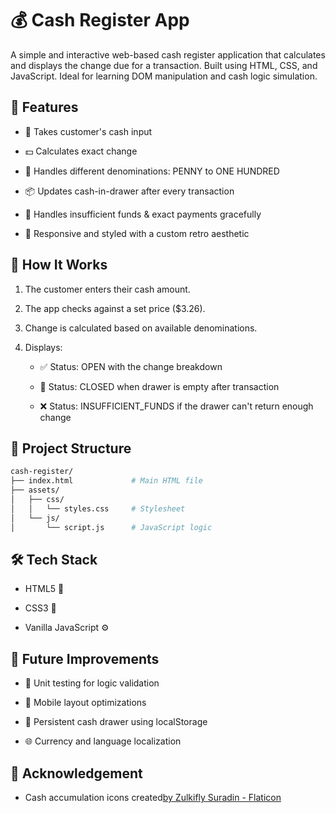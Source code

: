 # 💰 Cash Register App

A simple and interactive web-based cash register application that calculates and displays the change due for a transaction. Built using HTML, CSS, and JavaScript. Ideal for learning DOM manipulation and cash logic simulation.

## 🚀 Features

- 🧾 Takes customer's cash input

- 💵 Calculates exact change

- 🔁 Handles different denominations: PENNY to ONE HUNDRED

- 📦 Updates cash-in-drawer after every transaction

- 🚫 Handles insufficient funds & exact payments gracefully

- 🎨 Responsive and styled with a custom retro aesthetic

## 🧠 How It Works

1. The customer enters their cash amount.

2. The app checks against a set price ($3.26).

3. Change is calculated based on available denominations.

4. Displays:

   - ✅ Status: OPEN with the change breakdown

   - 🧾 Status: CLOSED when drawer is empty after transaction

   - ❌ Status: INSUFFICIENT_FUNDS if the drawer can't return enough change

## 📁 Project Structure

```sh
cash-register/
├── index.html             # Main HTML file
├── assets/
│   ├── css/
│   │   └── styles.css     # Stylesheet
│   └── js/
│       └── script.js      # JavaScript logic
```

## 🛠 Tech Stack

- HTML5 🧱

- CSS3 🎨

- Vanilla JavaScript ⚙️

## 🔄 Future Improvements

- 🧪 Unit testing for logic validation

- 📱 Mobile layout optimizations

- 💾 Persistent cash drawer using localStorage

- 🌐 Currency and language localization

## 🌟 Acknowledgement

- Cash accumulation icons created<a href="https://www.flaticon.com/free-icons/cash-accumulation" title="cash accumulation icons">by Zulkifly Suradin - Flaticon</a>
